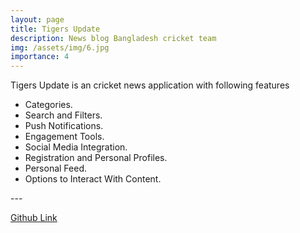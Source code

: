 ```yaml
---
layout: page
title: Tigers Update
description: News blog Bangladesh cricket team
img: /assets/img/6.jpg
importance: 4
---
```


Tigers Update is an cricket news application with following features 

- Categories.
- Search and Filters.
- Push Notifications.
- Engagement Tools.
- Social Media Integration.
- Registration and Personal Profiles.
- Personal Feed.
- Options to Interact With Content.



<div class="row">
    <div class="col-sm mt-3 mt-md-0">
        <img class="img-fluid rounded z-depth-1" src="{{ '/assets/img/TU_Unix_4.PNG' | relative_url }}" alt="" title="example image"/>
    </div>
    <div class="col-sm mt-3 mt-md-0">
        <img class="img-fluid rounded z-depth-1" src="{{ '/assets/img/TU_Unix_5.PNG' | relative_url }}" alt="" title="example image"/>
    </div>
        <div class="col-sm mt-3 mt-md-0">
        <img class="img-fluid rounded z-depth-1" src="{{ '/assets/img/TU_Unix_6.PNG' | relative_url }}" alt="" title="example image"/>
    </div>
</div>
<div class="row">
    <div class="col-sm mt-3 mt-md-0">
        <img class="img-fluid rounded z-depth-1" src="{{ '/assets/img/TU_Unix_7.PNG' | relative_url }}" alt="" title="example image"/>
    </div>
    <div class="col-sm mt-3 mt-md-0">
        <img class="img-fluid rounded z-depth-1" src="{{ '/assets/img/TU_Unix_8.PNG' | relative_url }}" alt="" title="example image"/>
    </div>
        <div class="col-sm mt-3 mt-md-0">
        <img class="img-fluid rounded z-depth-1" src="{{ '/assets/img/TU_Unix_9.PNG' | relative_url }}" alt="" title="example image"/>
    </div>
</div>
<div class="row">
    <div class="col-sm mt-3 mt-md-0">
        <img class="img-fluid rounded z-depth-1" src="{{ '/assets/img/TU_Unix_10.PNG' | relative_url }}" alt="" title="example image"/>
    </div>
    <div class="col-sm mt-3 mt-md-0">
        <img class="img-fluid rounded z-depth-1" src="{{ '/assets/img/TU_Unix_11.PNG' | relative_url }}" alt="" title="example image"/>
    </div>
        <div class="col-sm mt-3 mt-md-0">
        <img class="img-fluid rounded z-depth-1" src="{{ '/assets/img/TU_Unix_12.PNG' | relative_url }}" alt="" title="example image"/>
    </div>
</div>
---

[Github Link](https://github.com/mahbubmunna/Tigers-Up)